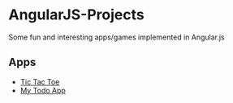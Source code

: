 # AngularJS-Projects
Some fun and interesting apps/games implemented in Angular.js

## Apps
* [Tic Tac Toe](TicTacToe)
* [My Todo App](MyTodoApp)
